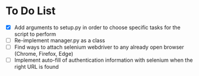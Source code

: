 # To Do List

- [x] Add arguments to setup.py in order to choose specific tasks for the script to perform  
- [ ] Re-implement manager.py as a class  
- [ ] Find ways to attach selenium webdriver to any already open browser (Chrome, Firefox, Edge)
- [ ] Implement auto-fill of authentication information with selenium when the right URL is found
